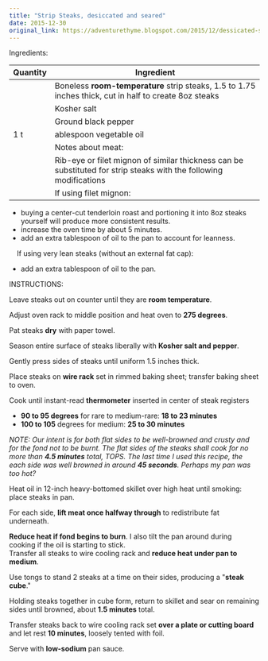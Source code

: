 ```yaml
---
title: "Strip Steaks, desiccated and seared"
date: 2015-12-30
original_link: https://adventurethyme.blogspot.com/2015/12/dessicated-seared-strip-steaks.html
---
```


Ingredients:

| Quantity | Ingredient |
| -------- | ---------- |
|  | Boneless **room-temperature** strip steaks, 1.5 to 1.75 inches thick, cut in half to create 8oz steaks |
|  | Kosher salt |
|  | Ground black pepper |
| 1 t | ablespoon vegetable oil |
|  | Notes about meat: |
|  | Rib-eye or filet mignon of similar thickness can be substituted for strip steaks with the following modifications |
|  | If using filet mignon: |


*   buying a center-cut tenderloin roast and portioning it into 8oz steaks yourself will produce more consistent results. 
*   increase the oven time by about 5 minutes.
*   add an extra tablespoon of oil to the pan to account for leanness. 

    If using very lean steaks (without an external fat cap):  

*   add an extra tablespoon of oil to the pan. 

  

INSTRUCTIONS: 

  
Leave steaks out on counter until they are **room temperature**.  
  

Adjust oven rack to middle position and heat oven to **275 degrees**. 

  

Pat steaks **dry** with paper towel.  

  
Season entire surface of steaks liberally with **Kosher salt and pepper**. 

  

Gently press sides of steaks until uniform 1.5 inches thick.

  
Place steaks on **wire rack** set in rimmed baking sheet; transfer baking sheet to oven.

  
Cook until instant-read **thermometer** inserted in center of steak registers  

*   **90 to 95 degrees** for rare to medium-rare: **18 to 23 minutes**
*   **100 to 105** degrees for medium: **25 to 30 minutes**

  

_NOTE: Our intent is for both flat sides to be well-browned and crusty and for the fond not to be burnt. The flat sides of the steaks shall cook for no more than **4.5 minutes** total, TOPS. The last time I used this recipe, the each side was well browned in around **45 seconds**. Perhaps my pan was too hot?_

  

Heat oil in 12-inch heavy-bottomed skillet over high heat until smoking: place steaks in pan. 

  
For each side, **lift meat once halfway through** to redistribute fat underneath.  
  
**Reduce heat if fond begins to burn**. I also tilt the pan around during cooking if the oil is starting to stick.  
Transfer all steaks to wire cooling rack and **reduce heat under pan to medium**.  
  
Use tongs to stand 2 steaks at a time on their sides, producing a "**steak cube**."  
  
Holding steaks together in cube form, return to skillet and sear on remaining sides until browned, about **1.5 minutes** total.  
  
Transfer steaks back to wire cooling rack set **over a plate or cutting board** and let rest **10 minutes**, loosely tented with foil.  
  
Serve with **low-sodium** pan sauce.